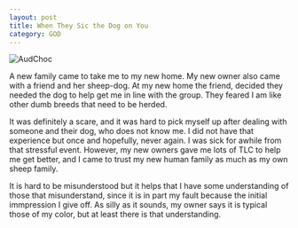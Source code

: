 ```yaml
---
layout: post
title: When They Sic the Dog on You
category: GOD
---
```


![AudChoc](https://www.keepandshare.com/userpics/h/e/a/r/tnhandstraining/2020-12/sb/_chcaudszch_-82842389.jpg?ts=1608142155)

A new family came to take me to my new home. My new owner also came with a friend and her sheep-dog. At my new home the friend, decided they needed the dog to help get me in line with the group. They feared I am like other dumb breeds that need to be herded. 

It was definitely a scare, and it was hard to pick myself up after dealing with someone and their dog, who does not know me. I did not have that experience but once and hopefully, never again. I was sick for awhile from that stressful event. However, my new owners gave me lots of TLC to help me get better, and I came to trust my new human family as much as my own sheep family. 

It is hard to be misunderstood but it helps that I have some understanding of those that misunderstand, since it is in part my fault because the initial immpression I give off. As silly as it sounds, my owner says it is typical those of my color, but at least there is that understanding.